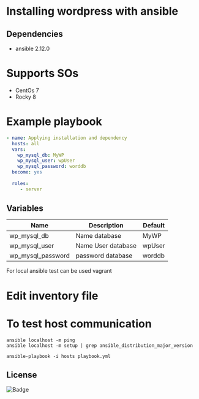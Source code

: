 # Installing wordpress with ansible

## Dependencies
- ansible 2.12.0

# Supports SOs
- CentOs 7
- Rocky 8

# Example playbook

```yaml
- name: Applying installation and dependency 
  hosts: all
  vars:
    wp_mysql_db: MyWP
    wp_mysql_user: wpUser
    wp_mysql_password: worddb
  become: yes 
   
  roles:
     - server
```
## Variables
| Name | Description | Default | 
|------|-----------|---------|
| wp_mysql_db | Name database | MyWP|
| wp_mysql_user | Name User database | wpUser | 
| wp_mysql_password | password database | worddb

For local ansible test can be used vagrant

# Edit inventory file

# To test host communication
```
ansible localhost -m ping
ansible localhost -m setup | grep ansible_distribution_major_version
```
```
ansible-playbook -i hosts playbook.yml
```
## License
![Badge](https://img.shields.io/badge/license-GPLv3-green)

